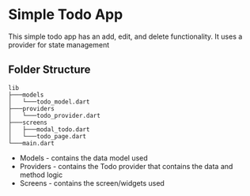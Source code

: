 # Simple Todo App

This simple todo app has an add, edit, and delete functionality. It uses a provider for state management

## Folder Structure

```
lib
├───models
│   └───todo_model.dart
├───providers
│   └───todo_provider.dart
├───screens
│   ├───modal_todo.dart
│   └───todo_page.dart
└───main.dart
```

- Models - contains the data model used
- Providers - contains the Todo provider that contains the data and method logic
- Screens - contains the screen/widgets used